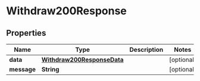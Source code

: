

# Withdraw200Response


## Properties

| Name | Type | Description | Notes |
|------------ | ------------- | ------------- | -------------|
|**data** | [**Withdraw200ResponseData**](Withdraw200ResponseData.md) |  |  [optional] |
|**message** | **String** |  |  [optional] |



